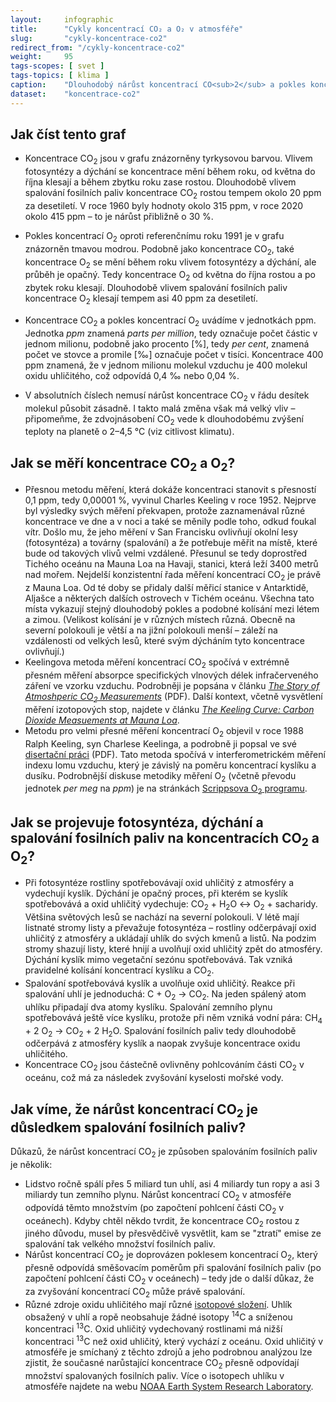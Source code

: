 ```yaml
---
layout:     infographic
title:      "Cykly koncentrací CO₂ a O₂ v atmosféře"
slug:       "cykly-koncentrace-co2"
redirect_from: "/cykly-koncentrace-co2"
weight:     95
tags-scopes: [ svet ]
tags-topics: [ klima ]
caption:    "Dlouhodobý nárůst koncentrací CO<sub>2</sub> a pokles koncentrací kyslíku ukazují, že složení atmosféry se mění v důsledku lidské činnosti –⁠ spalováním fosilních paliv."
dataset:    "koncentrace-co2"
---
```


## Jak číst tento graf

* Koncentrace CO<sub>2</sub> jsou v grafu znázorněny tyrkysovou barvou. Vlivem fotosyntézy a dýchání se koncentrace mění během roku, od května do října klesají a během zbytku roku zase rostou. Dlouhodobě vlivem spalování fosilních paliv koncentrace CO<sub>2</sub> rostou tempem okolo 20 ppm za desetiletí. V roce 1960 byly hodnoty okolo 315 ppm, v roce 2020 okolo 415 ppm –⁠ to je nárůst přibližně o 30 %.

* Pokles koncentrací O<sub>2</sub> oproti referenčnímu roku 1991 je v grafu znázorněn tmavou modrou. Podobně jako koncentrace CO<sub>2</sub>, také koncentrace O<sub>2</sub> se mění během roku vlivem fotosyntézy a dýchání, ale průběh je opačný. Tedy koncentrace O<sub>2</sub> od května do října rostou a po zbytek roku klesají. Dlouhodobě vlivem spalování fosilních paliv koncentrace O<sub>2</sub> klesají tempem asi 40 ppm za desetiletí.

* Koncentrace CO<sub>2</sub> a pokles koncentrací O<sub>2</sub> uvádíme v jednotkách <glossary id="ppm">ppm</glossary>. Jednotka *ppm* znamená *parts per million*, tedy označuje počet částic v jednom milionu, podobně jako procento \[%], tedy *per cent*, znamená počet ve stovce a promile \[‰] označuje počet v tisíci. Koncentrace 400 ppm znamená, že v jednom milionu molekul vzduchu je 400 molekul oxidu uhličitého, což odpovídá 0,4 ‰ nebo 0,04 %.

* V absolutních číslech nemusí nárůst koncentrace CO<sub>2</sub> v řádu desítek molekul působit zásadně. I takto malá změna však má velký vliv –⁠ připomeňme, že zdvojnásobení CO<sub>2</sub> vede k dlouhodobému zvýšení teploty na planetě o 2–4,5 °C (viz <glossary id="citlivost">citlivost klimatu</glossary>).

## Jak se měří koncentrace CO<sub>2</sub> a O<sub>2</sub>?

* Přesnou metodu měření, která dokáže koncentraci stanovit s přesností 0,1 ppm, tedy 0,00001 %, vyvinul Charles Keeling v roce 1952. Nejprve byl výsledky svých měření překvapen, protože zaznamenával různé koncentrace ve dne a v noci a také se měnily podle toho, odkud foukal vítr. Došlo mu, že jeho měření v San Francisku ovlivňují okolní lesy (fotosyntéza) a továrny (spalování) a že potřebuje měřit na místě, které bude od takových vlivů velmi vzdálené. Přesunul se tedy doprostřed Tichého oceánu na Mauna Loa na Havaji, stanici, která leží 3400 metrů nad mořem. Nejdelší konzistentní řada měření koncentrací CO<sub>2</sub> je právě z Mauna Loa. Od té doby se přidaly další měřicí stanice v Antarktidě, Aljašce a některých dalších ostrovech v Tichém oceánu. Všechna tato místa vykazují stejný dlouhodobý pokles a podobné kolísání mezi létem a zimou. (Velikost kolísání je v různých místech různá. Obecně na severní polokouli je větší a na jižní polokouli menší – záleží na vzdálenosti od velkých lesů, které svým dýcháním tyto koncentrace ovlivňují.)
* Keelingova metoda měření koncentrací CO<sub>2</sub> spočívá v extrémně přesném měření absorpce specifických vlnových délek infračerveného záření ve vzorku vzduchu. Podrobněji je popsána v článku [_The Story of Atmoshperic CO<sub>2</sub> Measurements_](https://pubs.acs.org/doi/pdf/10.1021/ac1001492) (PDF). Další kontext, včetně vysvětlení měření izotopových stop, najdete v článku [_The Keeling Curve: Carbon Dioxide Measuements at Mauna Loa_](https://www.acs.org/content/acs/en/education/whatischemistry/landmarks/keeling-curve.html).
* Metodu pro velmi přesné měření koncentrací O<sub>2</sub> objevil v roce 1988 Ralph Keeling, syn Charlese Keelinga, a podrobně ji popsal ve své [disertační práci](http://bluemoon.ucsd.edu/publications/ralph/34_PhDthesis.pdf) (PDF). Tato metoda spočívá v interferometrickém měření indexu lomu vzduchu, který je závislý na poměru koncentrací kyslíku a dusíku. Podrobnější diskuse metodiky měření O<sub>2</sub> (včetně převodu jednotek _per meg_ na _ppm_) je na stránkách [Scrippsova O<sub>2</sub> programu](http://scrippso2.ucsd.edu/faq.html).

## Jak se projevuje fotosyntéza, dýchání a spalování fosilních paliv na koncentracích CO<sub>2</sub> a O<sub>2</sub>?

* Při fotosyntéze rostliny spotřebovávají oxid uhličitý z atmosféry a vydechují kyslík. Dýchání je opačný proces, při kterém se kyslík spotřebovává a oxid uhličitý vydechuje: CO<sub>2</sub> + H<sub>2</sub>O ↔ O<sub>2</sub> + sacharidy. Většina světových lesů se nachází na severní polokouli. V létě mají listnaté stromy listy a převažuje fotosyntéza  – rostliny odčerpávají oxid uhličitý z atmosféry a ukládají uhlík do svých kmenů a listů. Na podzim stromy shazují listy, které hnijí a uvolňují oxid uhličitý zpět do atmosféry. Dýchání kyslík mimo vegetační sezónu spotřebovává. Tak vzniká pravidelné kolísání koncentrací kyslíku a CO<sub>2</sub>.
* Spalování spotřebovává kyslík a uvolňuje oxid uhličitý. Reakce při spalování uhlí je jednoduchá: C + O<sub>2</sub> → CO<sub>2</sub>. Na jeden spálený atom uhlíku připadají dva atomy kyslíku. Spalování zemního plynu spotřebovává ještě více kyslíku, protože při něm vzniká vodní pára: CH<sub>4</sub> + 2 O<sub>2</sub> → CO<sub>2</sub> + 2 H<sub>2</sub>O. Spalování fosilních paliv tedy dlouhodobě odčerpává z atmosféry kyslík a naopak zvyšuje koncentrace oxidu uhličitého.
* Koncentrace CO<sub>2</sub> jsou částečně ovlivněny pohlcováním části CO<sub>2</sub> v oceánu, což má za následek zvyšování kyselosti mořské vody.

## Jak víme, že nárůst koncentrací CO<sub>2</sub> je důsledkem spalování fosilních paliv?

Důkazů, že nárůst koncentrací CO<sub>2</sub> je způsoben spalováním fosilních paliv je několik:

* Lidstvo ročně spálí přes 5 miliard tun uhlí, asi 4 miliardy tun ropy a asi 3 miliardy tun zemního plynu. Nárůst koncentrací CO<sub>2</sub> v atmosféře odpovídá těmto množstvím (po započtení pohlcení části CO<sub>2</sub> v oceánech). Kdyby chtěl někdo tvrdit, že koncentrace CO<sub>2</sub> rostou z jiného důvodu, musel by přesvědčivě vysvětlit, kam se "ztratí" emise ze spalování tak velkého množství fosilních paliv.
* Nárůst koncentrací CO<sub>2</sub> je doprovázen poklesem koncentrací O<sub>2</sub>, který přesně odpovídá směšovacím poměrům při spalování fosilních paliv (po započtení pohlcení části CO<sub>2</sub> v oceánech) – tedy jde o další důkaz, že za zvyšování koncentrací CO<sub>2</sub> může právě spalování.
* Různé zdroje oxidu uhličitého mají různé [isotopové složení](https://cs.wikipedia.org/wiki/Izotopy_uhl%C3%ADku). Uhlík obsažený v uhlí a ropě neobsahuje žádné isotopy <sup>14</sup>C a sníženou koncentraci <sup>13</sup>C. Oxid uhličitý vydechovaný rostlinami má nižší koncentraci <sup>13</sup>C než oxid uhličitý, který vychází z oceánu. Oxid uhličitý v atmosféře je smíchaný z těchto zdrojů a jeho podrobnou analýzou lze zjistit, že současné narůstající koncentrace CO<sub>2</sub> přesně odpovídají množství spalovaných fosilních paliv. Více o isotopech uhlíku v atmosféře najdete na webu [NOAA Earth System Research Laboratory](https://www.esrl.noaa.gov/gmd/outreach/isotopes/mixing.html).
